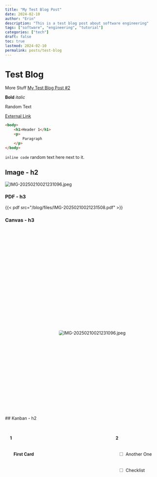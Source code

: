 ```yaml
---
title: "My Test Blog Post"
date: 2024-02-10
author: "Erin"
description: "This is a test blog post about software engineering"
tags: ["software", "engineering", "tutorial"]
categories: ["tech"]
draft: false
toc: true
lastmod: 2024-02-10
permalink: posts/test-blog
---
```

# Test Blog
More Stuff
[My Test Blog Post #2](/blog/test-blog-2)

**Bold**
*italic*

Random Text

[External Link](https://google.com)

```html
<body>
	<h1>Header 1</h1>
	<p>
		Paragraph
	</p>
</body>
```

`inline code` random text here next to it.

## Image - h2
![IMG-20250210021231096.jpeg](/blog/images/IMG-20250210021231096.jpeg)
### PDF - h3
{{< pdf src="/blog/files/IMG-20250210021231508.pdf" >}}

### Canvas - h3

<div class="canvas-container">
<style>
            .canvas-container {
                position: relative;
                width: 100%;
                height: 600px;
                background: var(--background);
                border: 1px solid var(--border-color);
                border-radius: 8px;
                overflow: hidden;
                margin: 1rem 0;
            }
            .canvas-node {
                position: absolute;
                background: var(--background);
                border: 1px solid var(--border-color);
                border-radius: 4px;
                padding: 1rem;
                max-width: 300px;
                transition: transform 0.2s;
                z-index: 1;
            }
            .canvas-node:hover {
                transform: translateY(-2px);
                box-shadow: 0 2px 4px rgba(0,0,0,0.1);
                z-index: 2;
            }
            .canvas-node-text {
                font-size: 0.9rem;
                color: var(--color);
                white-space: pre-wrap;
            }
            .canvas-node-file {
                display: flex;
                flex-direction: column;
                align-items: center;
            }
            .canvas-node-file img {
                max-width: 100%;
                height: auto;
                margin-bottom: 0.5rem;
                border-radius: 4px;
            }
            .canvas-node-file a {
                color: var(--accent);
                text-decoration: none;
            }
            .canvas-node-file a:hover {
                text-decoration: underline;
            }
            .canvas-edge {
                position: absolute;
                height: 2px;
                background: var(--accent);
                opacity: 0.5;
                transform-origin: left center;
                pointer-events: none;
            }
            @media (max-width: 768px) {
                .canvas-container {
                    height: auto;
                    min-height: 400px;
                }
                .canvas-node {
                    position: relative !important;
                    left: 0 !important;
                    top: 0 !important;
                    margin: 1rem 0;
                    max-width: none;
                }
                .canvas-edge {
                    display: none;
                }
            }
        </style>
<div class="canvas-node" id="node-d496a4076ca8b6f2" style="left: -206px; top: -153px;">
<div class="canvas-node-text">Test Canvas</div>
</div>
<div class="canvas-node" id="node-ecd6036b38b97a2b" style="left: -281px; top: -60px;">
<div class="canvas-node-file">
<a href="/blog/test-blog-2">Test Blog 2</a>
</div>
</div>
<div class="canvas-node" id="node-eeebaba9464d388d" style="left: 161px; top: -125px;">
<div class="canvas-node-file">
<a href="/blog/files/IMG-20250210021231508.pdf" target="_blank">IMG-20250210021231508.pdf</a>
</div>
</div>
<div class="canvas-node" id="node-fe7b5889183c6889" style="left: 161px; top: 320px;">
<div class="canvas-node-file">
<img src="/blog/images/IMG-20250210021231096.jpeg" alt="IMG-20250210021231096.jpeg">
</div>
</div>
</div>
## Kanban - h2

<div class="kanban-board">
<style>
            .kanban-board {
                display: flex;
                gap: 1rem;
                overflow-x: auto;
                padding: 1rem 0;
                min-height: 400px;
                margin: 1rem 0;
                background: var(--background);
            }
            .kanban-lane {
                min-width: 300px;
                flex: 1;
                background: var(--background);
                border: 1px solid var(--border-color);
                border-radius: 8px;
                padding: 1rem;
                display: flex;
                flex-direction: column;
            }
            .kanban-lane-header {
                font-weight: bold;
                margin-bottom: 1rem;
                padding-bottom: 0.5rem;
                border-bottom: 2px solid var(--accent);
                color: var(--color);
            }
            .kanban-cards {
                flex: 1;
                min-height: 100px;
            }
            .kanban-card {
                background: var(--background);
                border: 1px solid var(--border-color);
                border-radius: 4px;
                padding: 0.75rem;
                margin-bottom: 0.75rem;
                transition: transform 0.2s;
            }
            .kanban-card:hover {
                transform: translateY(-2px);
                box-shadow: 0 2px 4px rgba(0,0,0,0.1);
            }
            .kanban-card-text {
                color: var(--color);
                font-size: 0.9rem;
                white-space: pre-wrap;
            }
            .kanban-card-checkbox {
                margin-right: 0.5rem;
                opacity: 0.6;
            }
            .kanban-card-title {
                font-weight: bold;
                margin-bottom: 0.5rem;
            }
            .kanban-card-checklist {
                margin-left: 1.5rem;
                margin-top: 0.5rem;
            }
            .kanban-card-checklist-item {
                display: flex;
                align-items: flex-start;
                margin-bottom: 0.25rem;
            }
            @media (max-width: 768px) {
                .kanban-board {
                    flex-direction: column;
                }
                .kanban-lane {
                    min-width: 100%;
                }
            }
        </style>
<div class="kanban-lane">
<div class="kanban-lane-header">1</div>
<div class="kanban-cards">
<div class="kanban-card">
<div class="kanban-card-title">First Card</div>
</div>
</div>
</div>
<div class="kanban-lane">
<div class="kanban-lane-header">2</div>
<div class="kanban-cards">
<div class="kanban-card">
<div class="kanban-card-text"><span class="kanban-card-checkbox">☐</span>Another One</div>
</div>
<div class="kanban-card">
<div class="kanban-card-text"><span class="kanban-card-checkbox">☐</span>Checklist</div>
</div>
</div>
</div>
<div class="kanban-lane">
<div class="kanban-lane-header">3</div>
<div class="kanban-cards">
<div class="kanban-card">
<div class="kanban-card-text"><span class="kanban-card-checkbox">☐</span>Test</div>
</div>
</div>
</div>
</div>